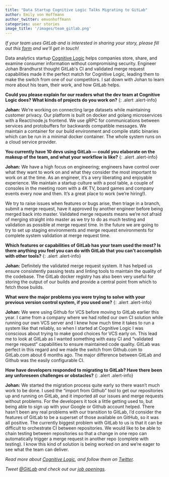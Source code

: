 ```yaml
---
title: "Data Startup Cognitive Logic Talks Migrating to GitLab"
author: Emily von Hoffmann
author_twitter: emvonhoffmann
categories: user stories
image_title: '/images/team_gitlab.png'
---
```



*If your team uses GitLab and is interested in sharing your story, please fill out this [form]( https://docs.google.com/a/gitlab.com/forms/d/1K8ZTS1QvSSPos6mVh1ol8ZyagInYctX3fb9eglzeK70/edit)  and we’ll get in touch!*

Data analytics startup [Cognitive Logic](http://www.cognitivelogic.com/) helps companies store, share, and examine consumer information without compromising security. Engineer Johan Brandhurst thought GitLab's CI and validated merge request capabilities made it the perfect match for Cognitive Logic, leading them to make the switch from one of our competitors. I sat down with Johan to learn more about his team, their work, and how GitLab helps. 


<!-- more -->

**Could you please explain for our readers what the dev team at Cognitive Logic does? What kinds of projects do you work on?**
{: .alert .alert-info}

**Johan:** We’re working on connecting large datasets while maintaining customer privacy. Our platform is built on docker and golang microservices with a React/node.js frontend. We use gRPC for communications between services and protobuffers for backwards compatible messages. We maintain a container for our build environment and compile static binaries which can be run in a minimal docker container. The whole system runs on a cloud service provider.

**You currently have 10 devs using GitLab — could you elaborate on the makeup of the team, and what your workflow is like?**
{: .alert .alert-info}

**Johan:** We have a high focus on engineering; engineers have control over what they want to work on and what they consider the most important to work on at the time. As an engineer, it’s a very liberating and enjoyable experience. We maintain a startup culture with a pool table, a couple of consoles in the meeting room with a 4K TV, board games and company events every now and then. It’s a great place to work (we’re hiring!).

We try to raise issues when features or bugs arise, then triage in a branch, submit a merge request, have it approved by another engineer before being merged back into master. Validated merge requests means we’re not afraid of merging straight into master as we try to do as much testing and validation as possible at merge request time. In the future we are going to try to set up staging environments and merge request environments for complete system validation at merge request time.

**Which features or capabilities of GitLab has your team used the most? Is there anything you feel you can do with GitLab that you can't accomplish with other tools?**
{: .alert .alert-info}

**Johan:** Definitely the validated merge request system. It has helped us ensure consistently passing tests and linting tools to maintain the quality of the codebase. The GitLab docker registry has also been very useful for storing the output of our builds and provide a central point from which to fetch those builds.

**What were the major problems you were trying to solve with your previous version control system, if you used one?**
{: .alert .alert-info}

**Johan:** We were using Github for VCS before moving to GitLab earlier this year. I came from a company where we had rolled our own CI solution while running our own VCS server and I knew how much time it takes to run a system like that reliably, so when I started at Cognitive Logic I was conscious about trying to make good choices for VCS early on. This lead me to look at GitLab as I wanted something with easy CI and “validated merge request” capabilities to ensure maintained code quality. GitLab was perfect in this regard and we made the switch from Github.com to GitLab.com about 6 months ago. The major difference between GitLab and Github was the easily configurable CI.

**How have developers responded to migrating to GitLab? Have there been any unforeseen challenges or obstacles?**
{: .alert .alert-info}

**Johan:** We started the migration process quite early so there wasn’t much work to be done. I used the “import from Github” tool to get our repositories up and running on GitLab, and it imported all our issues and merge requests without problems. For the developers it took a little getting used to, but being able to sign up with your Google or Github account helped. There hasn’t been any real problems with our transition to GitLab, I’d consider the features of GitLab to be a superset of those available on GitHub, so it was all positive. The currently biggest problem with GitLab to us is that it can be difficult to orchestrate CI between repositories. We would like to be able to chain testing between repositories so that a change in one repo can automatically trigger a merge request in another repo (complete with testing). I know this kind of solution is being worked on and we’re eager to see what the team can deliver.


_Read more about [Cognitive Logic](http://www.cognitivelogic.com/), and follow them on [Twitter](https://twitter.com/cognitivelogic)._ 

_Tweet [@GitLab](https://twitter.com/gitlab) and check out our [job openings](https://about.gitlab.com/jobs/)._ 

